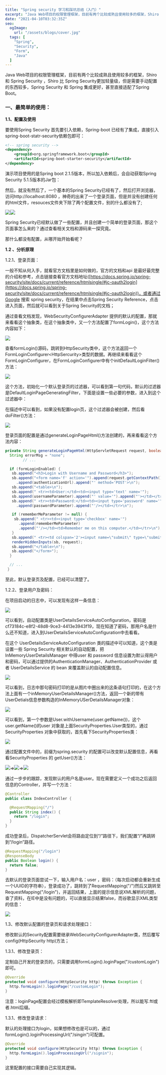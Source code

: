```yaml
---
title: "Spring security 学习和踩坑总结（入门）"
excerpt: "Java Web项目的权限管理框架，目前有两个比较成熟且使用较多的框架，Shiro 和 Spring Security ，Shiro 比 Spring Security更加轻量级，但是需要手动配置的东西较多，Spring Security 和 Spring 集成更好，甚至直接适配了Spring Boot"
date: "2021-04-10T03:32:35Z"
seo:
  ogImage:
    url: "/assets/blogs/cover.jpg"
  tags: [
    "Spring",
    "Security",
    "Form",
    "Java"
  ]
---
```


Java Web项目的权限管理框架，目前有两个比较成熟且使用较多的框架，Shiro 和 Spring Security ，Shiro 比 Spring Security更加轻量级，但是需要手动配置的东西较多，Spring Security 和 Spring 集成更好，甚至直接适配了Spring Boot。

### 一、最简单的使用：

**1.1、配置及使用**

要使用Spring Security 首先要引入依赖，Spring-boot 已经有了集成，直接引入spring-boot-statr-security依赖包即可：

```xml
<!-- spring security -->
<dependency>
    <groupId>org.springframework.boot</groupId>
    <artifactId>spring-boot-starter-security</artifactId>
</dependency>
```

演示项目使用的是Spring boot 2.1.5版本，所以加入依赖后，会自动获取Spring Security 5.1.5版本的Jar包：

然后，就没有然后了，一个基本的Spring Security已经有了，然后打开浏览器，访问http://localhost:8080 ，神奇的出来了一个登录页面，但是并没有创建任何的html文件，resouces文件夹下除了两个配置文件，别的什么都没有了;

![](https://static.oschina.net/uploads/img/202012/21135109_7knb.jpg)![](https://static.oschina.net/uploads/img/202012/21135110_Zkot.jpg)

Spring Security已经默认做了一些配置，并且创建一个简单的登录页面，那这个页面事怎么来的？通过查看相关文档和源码来一探究竟。

那什么都没有配置，从哪开始开始看呢？

**1.2 、分析原理**

1.2.1、登录页面：

一般不知从何入手，就看官方文档里是如何做的，官方的文档和api 是最好最完整的介绍和参考，点击链接查看官方文档地址([https://docs.spring.io/spring-security/site/docs/current/reference/htmlsingle/#jc-oauth2login](https://docs.spring.io/spring-security/site/docs/current/reference/htmlsingle/#jc-oauth2login))，或者通过Google 搜索 spring security，在结果中点击Spring Security Reference，点击进入页面，然后就可以看到关于Spring Security的文档；

通过查看文档发现，WebSecurityConfigurerAdapter 提供的默认的配置，那就来看看这个抽象类，在这个抽象类中，又一个方法配置了formLogin()，这个方法内容如下：

![](https://static.oschina.net/uploads/img/202012/21135110_HPMv.jpg)

查看formLogin()源码，跳转到HttpSecurity类中，这个方法返回一个FormLoginConfigurer<HttpSercurity\>类型的数据。再继续来看看这个FormLoginConfigurer，在FormLoginConfigurer中有个initDefaultLoginFilter()方法：

![](https://static.oschina.net/uploads/img/202012/21135110_rO1g.jpg)

这个方法，初始化一个默认登录页的过滤器，可以看到第一句代码，默认的过滤器是DefaultLoginPageGeneratingFilter，下面是设置一些必要的参数，进入到这个过滤器中：

在描述中可以看到，如果没有配置login页，这个过滤器会被创建，然后看doFilter()方法：

![](https://static.oschina.net/uploads/img/202012/21135110_8NOp.jpg)

登录页面的配置是通过generateLoginPageHtml()方法创建的，再来看看这个方法内容：

```java
private String generateLoginPageHtml(HttpServletRequest request, boolean loginError, boolean logoutSuccess) {
  String errorMsg = "none";
        // ...

  if (formLoginEnabled) {
   sb.append("<h3>Login with Username and Password</h3>");
   sb.append("<form name='f' action='").append(request.getContextPath())
     .append(authenticationUrl).append("' method='POST'>\n");
   sb.append("<table>\n");
   sb.append(" <tr><td>User:</td><td><input type='text' name='");
   sb.append(usernameParameter).append("' value='").append("'></td></tr>\n");
   sb.append(" <tr><td>Password:</td><td><input type='password' name='")
     .append(passwordParameter).append("'/></td></tr>\n");

   if (rememberMeParameter != null) {
    sb.append(" <tr><td><input type='checkbox' name='")
      .append(rememberMeParameter)
      .append("'/></td><td>Remember me on this computer.</td></tr>\n");
   }
   sb.append(" <tr><td colspan='2'><input name=\"submit\" type=\"submit\" value=\"Login\"/></td></tr>\n");
   renderHiddenInputs(sb, request);
   sb.append("</table>\n");
   sb.append("</form>");
  }

  // ...
 }
```

至此，默认登录页及配置，已经可以清楚了。

1.2.2、登录用户及密码：

在项目启动的日志中，可以发现有这样一条信息：

![](https://static.oschina.net/uploads/img/202012/21135110_MJtR.jpg)

可以看到，自动配置类是UserDetailsServiceAutoConfiguration，密码是cf73184c-e8f2-48d8-9ce3-4413e3943f19，现在知道了密码，那用户名是什么还不知道，进入到UserDetailsServiceAutoConfiguration中去看看。

在这个 UserDetailsServiceAutoConfiguration 类的描述中可以知道，这个类是设置一些 Spring Security 相关默认的自动配置，把InMemoryUserDetailsManager 中得user 和 password 信息设置为默认得用户和密码，可以通过提供的AuthenticationManager、AuthenticationProvider 或者 UserDetailsService 的 bean 来覆盖默认的自动配置信息。

![](https://static.oschina.net/uploads/img/202012/21135110_UJ47.jpg)

可以看到，日志中那句密码打印的是从图片中圈出来的这条语句打印的，在这个方法上面有一个inMemoryUserDetailsManager()方法，返回一个新的带有UserDetials信息参数构造的InMemoryUSerDetailsManager对象：

![](https://static.oschina.net/uploads/img/202012/21135110_XclD.jpg)

可以看到，第一个参数是User.withUsername(user.getName())，这个user.getName()的user 对象是上面SecurityProperties.User类型的，通过SecurityProperties 对象中获取的，首先看下SecurityProperties类：

![](https://static.oschina.net/uploads/img/202012/21135111_niIi.jpg)

通过配置文件中的，前缀为spring.security 的配置可以改变默认配置信息，再看看SecurityProperties 的 getUser()方法：

![](https://static.oschina.net/uploads/img/202012/21135111_ShIB.jpg)=>![](https://static.oschina.net/uploads/img/202012/21135111_90in.jpg)=>![](https://static.oschina.net/uploads/img/202012/21135111_39y8.jpg)

通过一步步的跟踪，发现默认的用户名是user。现在需要定义一个成功之后返回信息的Controller，并写一个方法：

```java
@Controller
public class IndexController {

  @RequestMapping("/")
  public String index() {
    return "/login";
  }
}
```

成功登录后，DispatcherServlet会将路由定位到“/”路径下，我们配置“/”再跳转到“/login”路径。

```java
@RequestMapping("/login")
@ResponseBody
public Boolean login() {
  return false;
}
```

去默认的登录页面尝试一下，输入用户名：user ，密码：（每次启动都会重新生成一个UUID的字符串），登录成功了，跳转到了RequestMapping("/")然后又跳转至RequestMapping("/login")，并返回结果，上面的提示信息说XML解析的问题，查了资料，在IE中是没有问题的，可以直接显示结果false，而谷歌显示XML类型的信息：

![](https://static.oschina.net/uploads/img/202012/21135111_aUPH.jpg)

1.3、修改默认配置的登录页和请求处理接口：

修改默认的Security配置需要继承WebSecurityConfigurerAdapter类，然后覆写config(HttpSecurity http)方法；

1.3.1、修改登录页：

定制自己开发的登录页的，只需要调用formLogin().loginPage("/customLogin")即可。

```java
@Override
protected void configure(HttpSecurity http) throws Exception {
  http.formLogin().loginPage("/customLogin");
}
```

注意：loginPage配置会经过模板解析即TemplateResolver处理，所以能写.ftl或者.html后缀。

1.3.1、修改登录请求：

默认的处理接口为login，如果想修改也是可以的，通过formLogin().loginProcessingUrl("/singin")可配置。

```java
@Override
protected void configure(HttpSecurity http) throws Exception {
  http.formLogin().loginProcessingUrl("/signin");
}
```

这里配置的接口需要自己实现其逻辑。